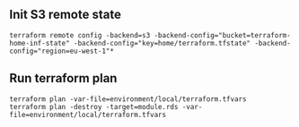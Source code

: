 ## Init S3 remote state
```
terraform remote config -backend=s3 -backend-config="bucket=terraform-home-inf-state" -backend-config="key=home/terraform.tfstate" -backend-config="region=eu-west-1"*
```

## Run terraform plan
```
terraform plan -var-file=environment/local/terraform.tfvars
terraform plan -destroy -target=module.rds -var-file=environment/local/terraform.tfvars
```
